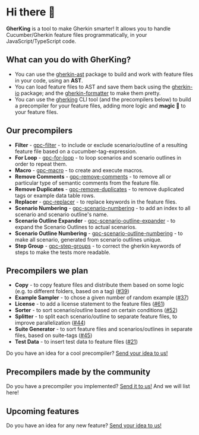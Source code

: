 # Hi there 👋

**GherKing** is a tool to make Gherkin smarter! It allows you to handle Cucumber/Gherkin feature files programmatically, in your JavaScript/TypeScript code.

## What can you do with **GherKing**?

* You can use the [gherkin-ast](https://github.com/gherking/gherkin-ast) package to build and work with feature files in your code, using an **AST**.
* You can load feature files to AST and save them back using the [gherkin-io](https://github.com/gherking/gherkin-io) package; and the [gherkin-formatter](https://github.com/gherking/gherkin-formatter) to make them pretty.
* You can use the [gherking](https://github.com/gherking/gherking) CLI tool (and the precompilers below) to build a precompiler for your feature files, adding more logic and **magic 🌈** to your feature files.

## Our precompilers

* **Filter** - [gpc-filter](https://github.com/gherking/gpc-filter) - to include or exclude scenario/outline of a resulting feature file based on a cucumber-tag-expression.
* **For Loop** - [gpc-for-loop](https://github.com/gherking/gpc-for-loop) - to loop scenarios and scenario outlines in order to repeat them.
* **Macro** - [gpc-macro](https://github.com/gherking/gpc-macro) - to create and execute macros.
* **Remove Comments** - [gpc-remove-comments](https://github.com/gherking/gpc-remove-comments) - to remove all or particular type of semantic comments from the feature file.
* **Remove Duplicates** - [gpc-remove-duplicates](https://github.com/gherking/gpc-remove-duplicates) - to remove duplicated tags or example data table rows.
* **Replacer** - [gpc-replacer](https://github.com/gherking/gpc-replacer) - to replace keywords in the feature files.
* **Scenario Numbering** - [gpc-scenario-numbering](https://github.com/gherking/gpc-scenario-numbering) - to add an index to all scenario and scenario outline's name.
* **Scenario Outline Expander** - [gpc-scenario-outline-expander](https://github.com/gherking/gpc-scenario-outline-expander) - to expand the Scenario Outlines to actual scenarios.
* **Scenario Outline Numbering** - [gpc-scenario-outline-numbering](https://github.com/gherking/gpc-scenario-outline-numbering) - to make all scenario, generated from scenario outlines unique.
* **Step Group** - [gpc-step-groups](https://github.com/gherking/gpc-step-groups) - to correct the gherkin keywords of steps to make the tests more readable.

## Precompilers we plan

* **Copy** - to copy feature files and distribute them based on some logic (e.g. to different folders, based on a tag) ([#39](https://github.com/gherking/gherking/issues/39))
* **Example Sampler** - to chose a given number of random example ([#37](https://github.com/gherking/gherking/issues/37))
* **License** - to add a license statement to the feature files ([#61](https://github.com/gherking/gherking/issues/61))
* **Sorter** - to sort scenario/outline based on certain conditions ([#52](https://github.com/gherking/gherking/issues/52))
* **Splitter** - to split each scenario/outline to separate feature files, to improve parallelization ([#44](https://github.com/gherking/gherking/issues/44))
* **Suite Generator** - to sort feature files and scenarios/outlines in separate files, based on suite-tags ([#45](https://github.com/gherking/gherking/issues/45))
* **Test Data** - to insert test data to feature files ([#21](https://github.com/gherking/gherking/issues/21))

Do you have an idea for a cool precompiler? [Send your idea to us!](https://github.com/gherking/gherking/issues/new?assignees=judit-nahaj%2C+szikszail&labels=enhancement&template=precompiler-request.md&title=%5BGPC%5D+The+name+of+the+precompiler)

## Precompilers made by the community

Do you have a precompiler you implemented? [Send it to us!](https://github.com/gherking/gherking/issues/new?assignees=judit-nahaj%2C+szikszail&labels=enhancement&template=precompiler-request.md&title=%5BGPC%5D+New+OSS+precompiler) And we will list here!

## Upcoming features

Do you have an idea for any new feature? [Send your idea to us!](https://github.com/gherking/gherking/issues/new?assignees=judit-nahaj%2C+szikszail&labels=enhancement&template=feature-request.md&title=%5BIMPR%5D+A+short+description%2Fname+of+the+new+feature)
